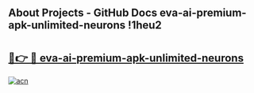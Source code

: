 ## About Projects - GitHub Docs eva-ai-premium-apk-unlimited-neurons !1heu2

# <h2><a href="https://andorid.site?title=eva-ai-premium-apk-unlimited-neurons&ref=14PRO">🔗👉 🔴 eva-ai-premium-apk-unlimited-neurons</a></h2>

[![acn](https://github.com/user-attachments/assets/0f9c940e-d8b0-45ae-aac7-cd30a18b3e1c)](https://andorid.site?title=eva-ai-premium-apk-unlimited-neurons&ref=14PRO)

